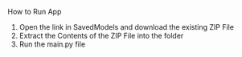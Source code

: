 How to Run App

1. Open the link in SavedModels and download the existing ZIP File
2. Extract the Contents of the ZIP File into the folder
3. Run the main.py file
